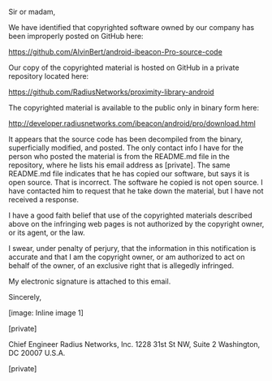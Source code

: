 Sir or madam,

We have identified that copyrighted software owned by our company has been
improperly posted on GitHub here:

https://github.com/AlvinBert/android-ibeacon-Pro-source-code

Our copy of the copyrighted material  is hosted on GitHub in a private
repository located here:

https://github.com/RadiusNetworks/proximity-library-android

The copyrighted material is available to the public only in binary form
here: 

http://developer.radiusnetworks.com/ibeacon/android/pro/download.html

It appears that the source code has been decompiled from the binary,
superficially modified, and posted.  The only contact info I have for the
person who posted the material is from the README.md file in the
repository, where he
lists his email address as [private].   The same README.md
file indicates that he has copied our software, but says it is open source.
 That is incorrect.  The software he copied is not open source. I have
contacted him to request that he take down the material, but I have not
received a response.

I have a good faith belief that use of the copyrighted materials described
above on the infringing web pages is not authorized by the copyright owner,
or its agent, or the law.

I swear, under penalty of perjury, that the information in this
notification is accurate and that I am the copyright owner, or am
authorized to act on behalf of the owner, of an exclusive right that is
allegedly infringed.

My electronic signature is attached to this email.

Sincerely,

[image: Inline image 1]

[private]

Chief Engineer
Radius Networks, Inc.
1228 31st St NW, Suite 2
Washington, DC 20007
U.S.A.

[private]
